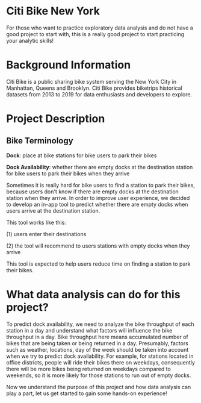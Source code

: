# Citi Bike New York
For those who want to practice exploratory data analysis and do not have a good project to start with, 
this is a really good project to start practicing your analytic skills!

# Background Information
Citi Bike is a public sharing bike system serving the New York City in Manhattan, Queens and Brooklyn. 
Citi Bike provides biketrips historical datasets from 2013 to 2019 for data enthusiasts and developers to explore.

# Project Description

## Bike Terminology
**Dock**: place at bike stations for bike users to park their bikes

**Dock Availability**: whether there are empty docks at the destination station for bike users to park their bikes when they arrive

Sometimes it is really hard for bike users to find a station to park their bikes, because users don't know if there are empty docks at the destination station when they arrive. 
In order to improve user experience, we decided to develop an in-app tool to predict whether there are empty docks when users arrive at the destination station.

This tool works like this: 

(1) users enter their destinations

(2) the tool will recommend to users stations with empty docks when they arrive

This tool is expected to help users reduce time on finding a station to park their bikes.

# What data analysis can do for this project?

To predict dock availability, we need to analyze the bike throughput of each station in a day and understand what factors will influence the bike throughput in a day. 
Bike throughput here means accumulated number of bikes that are being taken or being returned in a day. Presumably, factors such as weather, locations, day of the week should be taken into account when we try to predict dock availability.
For example, for stations located in office districts, people will ride their bikes there on weekdays, consequently there will be more bikes being returned on weekdays compared to weekends, so it is more likely for those stations to run out of empty docks.

Now we understand the purpose of this project and how data analysis can play a part, let us get started to gain some hands-on experience!
